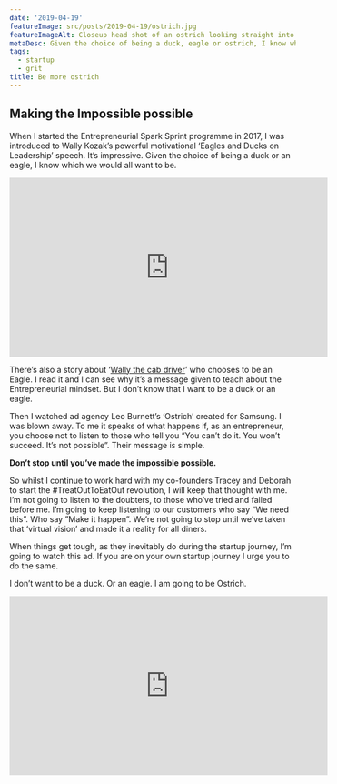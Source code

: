 ```yaml
---
date: '2019-04-19'
featureImage: src/posts/2019-04-19/ostrich.jpg
featureImageAlt: Closeup head shot of an ostrich looking straight into the camera.
metaDesc: Given the choice of being a duck, eagle or ostrich, I know which I'd rather be. Do you?
tags:
  - startup
  - grit
title: Be more ostrich
---
```


## Making the Impossible possible

When I started the Entrepreneurial Spark Sprint programme in 2017, I was introduced to Wally Kozak’s powerful motivational ‘Eagles and Ducks on Leadership’ speech. It’s impressive. Given the choice of being a duck or an eagle, I know which we would all want to be.

<div class="break-right">
  <iframe width="560" height="315" src="https://www.youtube.com/embed/e5jYAVTaopY?rel=0" frameborder="0" allow="accelerometer; autoplay; clipboard-write; encrypted-media; gyroscope; picture-in-picture" allowfullscreen></iframe>
</div>

There’s also a story about ‘[Wally the cab driver][1]’ who chooses to be an Eagle. I read it and I can see why it’s a message given to teach about the Entrepreneurial mindset. But I don’t know that I want to be a duck or an eagle.

Then I watched ad agency Leo Burnett’s ‘Ostrich’ created for Samsung. I was blown away. To me it speaks of what happens if, as an entrepreneur, you choose not to listen to those who tell you “You can’t do it. You won’t succeed. It’s not possible”. Their message is simple.

**Don’t stop until you’ve made the impossible possible.**

So whilst I continue to work hard with my co-founders Tracey and Deborah to start the #TreatOutToEatOut revolution, I will keep that thought with me. I’m not going to listen to the doubters, to those who’ve tried and failed before me. I’m going to keep listening to our customers who say “We need this”. Who say ”Make it happen”. We’re not going to stop until we’ve taken that ‘virtual vision’ and made it a reality for all diners.

When things get tough, as they inevitably do during the startup journey, I’m going to watch this ad. If you are on your own startup journey I urge you to do the same.

I don’t want to be a duck. Or an eagle. I am going to be Ostrich.

<div class="break-right">
  <iframe width="560" height="315" src="https://www.youtube.com/embed/wdL3zfxzueQ?rel=0" frameborder="0" allow="accelerometer; autoplay; clipboard-write; encrypted-media; gyroscope; picture-in-picture" allowfullscreen></iframe>
</div>

[1]: http://www.storlietelling.com/2013/08/26/are-you-a-duck-or-an-eagle/
